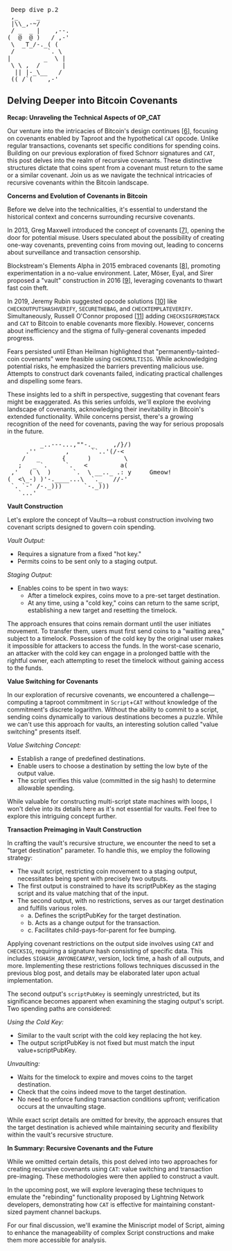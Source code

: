 <pre> Deep dive p.2
 ,_     _
 |\\_,-~/
 / _  _ |    ,--.
(  @  @ )   / ,-'
 \  _T_/-._( (
 /         `. \
|         _  \ |
 \ \ ,  /      |
  || |-_\__   /
 ((_/`(____,-'        
</pre>
## Delving Deeper into Bitcoin Covenants

**Recap: Unraveling the Technical Aspects of OP_CAT**

Our venture into the intricacies of Bitcoin's design continues [[6](https://www.wpsoftware.net/andrew/blog/cat-and-schnorr-tricks-ii.html)], focusing on covenants enabled by Taproot and the hypothetical `CAT` opcode. Unlike regular transactions, covenants set specific conditions for spending coins. Building on our previous exploration of fixed Schnorr signatures and `CAT`, this post delves into the realm of recursive covenants. These distinctive structures dictate that coins spent from a covenant must return to the same or a similar covenant. Join us as we navigate the technical intricacies of recursive covenants within the Bitcoin landscape.

**Concerns and Evolution of Covenants in Bitcoin**

Before we delve into the technicalities, it's essential to understand the historical context and concerns surrounding recursive covenants.

In 2013, Greg Maxwell introduced the concept of covenants [[7](https://bitcointalk.org/index.php?topic=278122.0)], opening the door for potential misuse. Users speculated about the possibility of creating one-way covenants, preventing coins from moving out, leading to concerns about surveillance and transaction censorship.

Blockstream's Elements Alpha in 2015 embraced covenants [[8](https://blog.blockstream.com/en-covenants-in-elements-alpha/)], promoting experimentation in a no-value environment. Later, Möser, Eyal, and Sirer proposed a "vault" construction in 2016 [[9](https://hackingdistributed.com/2016/02/26/how-to-implement-secure-bitcoin-vaults/)], leveraging covenants to thwart fast coin theft.

In 2019, Jeremy Rubin suggested opcode solutions [[10](https://lists.linuxfoundation.org/pipermail/bitcoin-dev/2019-May/016934.html)] like `CHECKOUTPUTSHASHVERIFY`, `SECURETHEBAG`, and `CHECKTEMPLATEVERIFY`. Simultaneously, Russell O'Connor proposed [[11](https://lists.linuxfoundation.org/pipermail/bitcoin-dev/2019-May/016946.html)] adding `CHECKSIGFROMSTACK` and `CAT` to Bitcoin to enable covenants more flexibly. However, concerns about inefficiency and the stigma of fully-general covenants impeded progress.

Fears persisted until Ethan Heilman highlighted that "permanently-tainted-coin covenants" were feasible using `CHECKMULTISIG`. While acknowledging potential risks, he emphasized the barriers preventing malicious use. Attempts to construct dark covenants failed, indicating practical challenges and dispelling some fears.

These insights led to a shift in perspective, suggesting that covenant fears might be exaggerated. As this series unfolds, we'll explore the evolving landscape of covenants, acknowledging their inevitability in Bitcoin's extended functionality. While concerns persist, there's a growing recognition of the need for covenants, paving the way for serious proposals in the future.

<pre>
         _..---...,""-._     ,/}/)
     .''        ,      ``..'(/-<
    /   _      {      )         \
   ;   _ `.     `.   <         a(        
 ,'   ( \  )      `.  \ __.._ .: y     Gmeow!
(  <\_-) )'-.____...\  `._   //-'
 `. `-' /-._)))      `-._)))
   `...'         
</pre>

**Vault Construction**

Let's explore the concept of Vaults—a robust construction involving two covenant scripts designed to govern coin spending.

*Vault Output:*

  - Requires a signature from a fixed "hot key."
  - Permits coins to be sent only to a staging output.

*Staging Output:*

  - Enables coins to be spent in two ways:
    - After a timelock expires, coins move to a pre-set target destination.
    - At any time, using a "cold key," coins can return to the same script, establishing a new target and resetting the timelock.
  
The approach ensures that coins remain dormant until the user initiates movement. To transfer them, users must first send coins to a "waiting area," subject to a timelock. Possession of the cold key by the original user makes it impossible for attackers to access the funds. In the worst-case scenario, an attacker with the cold key can engage in a prolonged battle with the rightful owner, each attempting to reset the timelock without gaining access to the funds.

**Value Switching for Covenants**

In our exploration of recursive covenants, we encountered a challenge—computing a taproot commitment in `Script`+`CAT` without knowledge of the commitment's discrete logarithm. Without the ability to commit to a script, sending coins dynamically to various destinations becomes a puzzle. While we can't use this approach for vaults, an interesting solution called "value switching" presents itself.

*Value Switching Concept:*

  - Establish a range of predefined destinations.
  - Enable users to choose a destination by setting the low byte of the output value.
  - The script verifies this value (committed in the sig hash) to determine allowable spending.

While valuable for constructing multi-script state machines with loops, I won't delve into its details here as it's not essential for vaults. Feel free to explore this intriguing concept further.

**Transaction Preimaging in Vault Construction**

In crafting the vault's recursive structure, we encounter the need to set a "target destination" parameter. To handle this, we employ the following strategy:

- The vault script, restricting coin movement to a staging output, necessitates being spent with precisely two outputs.
- The first output is constrained to have its scriptPubKey as the staging script and its value matching that of the input.
- The second output, with no restrictions, serves as our target destination and fulfills various roles.
   - a. Defines the scriptPubKey for the target destination.
   - b. Acts as a change output for the transaction.
   - c. Facilitates child-pays-for-parent for fee bumping.
 
Applying covenant restrictions on the output side involves using `CAT` and `CHECKSIG`, requiring a signature hash consisting of specific data. This includes `SIGHASH_ANYONECANPAY`, version, lock time, a hash of all outputs, and more. Implementing these restrictions follows techniques discussed in the previous blog post, and details may be elaborated later upon actual implementation.

The second output's `scriptPubKey` is seemingly unrestricted, but its significance becomes apparent when examining the staging output's script. Two spending paths are considered:

*Using the Cold Key:*

- Similar to the vault script with the cold key replacing the hot key.
- The output scriptPubKey is not fixed but must match the input value+scriptPubKey.

*Unvaulting:*

- Waits for the timelock to expire and moves coins to the target destination.
- Check that the coins indeed move to the target destination.
- No need to enforce funding transaction conditions upfront; verification occurs at the unvaulting stage.

While exact script details are omitted for brevity, the approach ensures that the target destination is achieved while maintaining security and flexibility within the vault's recursive structure.

**In Summary: Recursive Covenants and the Future**

While we omitted certain details, this post delved into two approaches for creating recursive covenants using `CAT`: value switching and transaction pre-imaging. These methodologies were then applied to construct a vault.

In the upcoming post, we will explore leveraging these techniques to emulate the "rebinding" functionality proposed by Lightning Network developers, demonstrating how `CAT` is effective for maintaining constant-sized payment channel backups.

For our final discussion, we'll examine the Miniscript model of Script, aiming to enhance the manageability of complex Script constructions and make them more accessible for analysis. 

